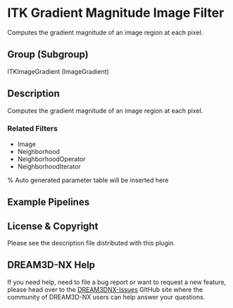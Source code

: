 # ITK Gradient Magnitude Image Filter

Computes the gradient magnitude of an image region at each pixel.

## Group (Subgroup)

ITKImageGradient (ImageGradient)

## Description

Computes the gradient magnitude of an image region at each pixel.

### Related Filters

- Image
- Neighborhood
- NeighborhoodOperator
- NeighborhoodIterator

% Auto generated parameter table will be inserted here

## Example Pipelines

## License & Copyright

Please see the description file distributed with this plugin.

## DREAM3D-NX Help

If you need help, need to file a bug report or want to request a new feature, please head over to the [DREAM3DNX-Issues](https://github.com/BlueQuartzSoftware/DREAM3DNX-Issues) GItHub site where the community of DREAM3D-NX users can help answer your questions.
